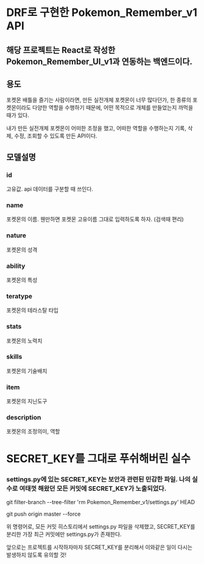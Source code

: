 # DRF로 구현한 Pokemon_Remember_v1 API
## 해당 프로젝트는 React로 작성한 Pokemon_Remember_UI_v1과 연동하는 백엔드이다.

## 용도
포켓몬 배틀을 즐기는 사람이라면, 만든 실전개체 포켓몬이 너무 많다던가, 한 종류의 포켓몬이라도 다양한 역할을 수행하기 때문에, 어떤 목적으로 개체를 만들었는지 까먹을 때가 있다.

내가 만든 실전개체 포켓몬이 어떠한 조정을 했고, 어떠한 역할을 수행하는지 기록, 삭제, 수정, 조회할 수 있도록 만든 API이다.

## 모델설명

### id
고유값. api 데이터를 구분할 때 쓰인다.

### name
포켓몬의 이름. 웬만하면 포켓몬 고유이름 그대로 입력하도록 하자. (검색때 편리)

### nature
포켓몬의 성격

### ability
포켓몬의 특성

### teratype
포켓몬의 테라스탈 타입

### stats
포켓몬의 노력치

### skills
포켓몬의 기술배치

### item
포켓몬의 지닌도구

### description
포켓몬의 조정의미, 역할


# SECRET_KEY를 그대로 푸쉬해버린 실수

### settings.py에 있는 SECRET_KEY는 보안과 관련된 민감한 파일. 나의 실수로 여태껏 해왔던 모든 커밋에 SECRET_KEY가 노출되었다.

git filter-branch --tree-filter 'rm Pokemon_Remember_v1/settings.py' HEAD

git push origin master --force

위 명령어로, 모든 커밋 히스토리에서 settings.py 파일을 삭제했고, SECRET_KEY를 분리한 가장 최근 커밋에만 settings.py가 존재한다.

앞으로는 프로젝트를 시작하자마자 SECRET_KEY를 분리해서 이와같은 일이 다시는 발생하지 않도록 유의할 것!